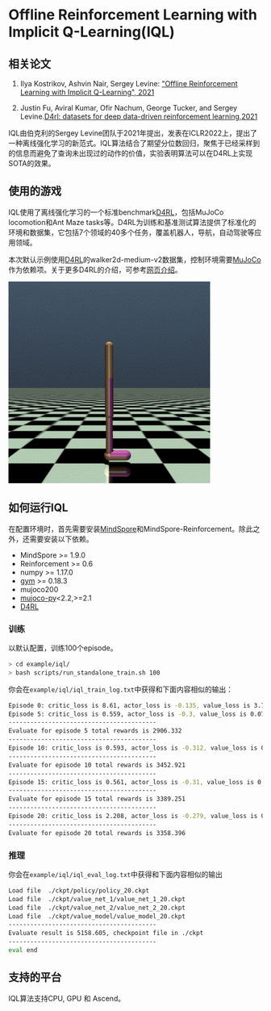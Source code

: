 # Offline Reinforcement Learning with Implicit Q-Learning(IQL)

## 相关论文

1. Ilya Kostrikov, Ashvin Nair, Sergey Levine: ["Offline Reinforcement Learning with Implicit Q-Learning", 2021 ](https://link.zhihu.com/?target=http%3A//arxiv.org/abs/2110.06169)

2. Justin Fu, Aviral Kumar, Ofir Nachum, George Tucker, and Sergey Levine.[D4rl: datasets for deep data-driven reinforcement learning,2021](https://gitee.com/link?target=https%3A%2F%2Farxiv.org%2Fabs%2F2004.07219)

IQL由伯克利的Sergey Levine团队于2021年提出，发表在ICLR2022上，提出了一种离线强化学习的新范式。IQL算法结合了期望分位数回归，聚焦于已经采样到的信息而避免了查询未出现过的动作的价值，实验表明算法可以在D4RL上实现SOTA的效果。

## 使用的游戏

IQL使用了离线强化学习的一个标准benchmark[D4RL](https://gitee.com/link?target=https%3A%2F%2Farxiv.org%2Fabs%2F2004.07219)，包括MuJoCo locomotion和Ant Maze tasks等。D4RL为训练和基准测试算法提供了标准化的环境和数据集，它包括7个领域的40多个任务，覆盖机器人，导航，自动驾驶等应用领域。

本次默认示例使用[D4RL](https://gitee.com/link?target=https%3A%2F%2Fgithub.com%2FFarama-Foundation%2FD4RL)的walker2d-medium-v2数据集，控制环境需要[MuJoCo](https://gitee.com/link?target=https%3A%2F%2Fgithub.com%2Fopenai%2Fmujoco-py)作为依赖项。关于更多D4RL的介绍，可参考[网页介绍](https://gitee.com/link?target=https%3A%2F%2Fsites.google.com%2Fview%2Fd4rl%2Fhome)。

<img src="../../docs/images/walker2d.gif" alt="ant" style="zoom:80%;" />

## 如何运行IQL

在配置环境时，首先需要安装[MindSpore](https://gitee.com/link?target=https%3A%2F%2Fwww.mindspore.cn%2Finstall)和MindSpore-Reinforcement。除此之外，还需要安装以下依赖。

- MindSpore >= 1.9.0
- Reinforcement >= 0.6
- numpy >= 1.17.0
- [gym](https://gitee.com/link?target=https%3A%2F%2Fgithub.com%2Fopenai%2Fgym) >= 0.18.3
- mujoco200
- [mujoco-py](https://gitee.com/link?target=https%3A%2F%2Fgithub.com%2Fopenai%2Fmujoco-py)<2.2,>=2.1
- [D4RL](https://github.com/Farama-Foundation/D4RL)

### 训练

以默认配置，训练100个episode。

```bash
> cd example/iql/
> bash scripts/run_standalone_train.sh 100
```

你会在`example/iql/iql_train_log.txt`中获得和下面内容相似的输出：

```bash
Episode 0: critic_loss is 8.61, actor_loss is -0.135, value_loss is 3.731,mean_std is 0.184,per_step_time 59.416 ms,
Episode 5: critic_loss is 0.559, actor_loss is -0.3, value_loss is 0.079,mean_std is 0.184,per_step_time 16.027 ms,
-----------------------------------------
Evaluate for episode 5 total rewards is 2906.332
-----------------------------------------
Episode 10: critic_loss is 0.593, actor_loss is -0.312, value_loss is 0.064,mean_std is 0.184,per_step_time 16.899 ms,
-----------------------------------------
Evaluate for episode 10 total rewards is 3452.921
-----------------------------------------
Episode 15: critic_loss is 0.561, actor_loss is -0.31, value_loss is 0.077,mean_std is 0.184,per_step_time 15.729 ms,
-----------------------------------------
Evaluate for episode 15 total rewards is 3389.251
-----------------------------------------
Episode 20: critic_loss is 2.208, actor_loss is -0.279, value_loss is 0.086,mean_std is 0.184,per_step_time 15.831 ms,
-----------------------------------------
Evaluate for episode 20 total rewards is 3358.396
```

### 推理

你会在`example/iql/iql_eval_log.txt`中获得和下面内容相似的输出

```bash
Load file  ./ckpt/policy/policy_20.ckpt
Load file  ./ckpt/value_net_1/value_net_1_20.ckpt
Load file  ./ckpt/value_net_2/value_net_2_20.ckpt
Load file  ./ckpt/value_model/value_model_20.ckpt
-----------------------------------------
Evaluate result is 5158.605, checkpoint file in ./ckpt
-----------------------------------------
eval end
```

## 支持的平台

IQL算法支持CPU, GPU 和 Ascend。